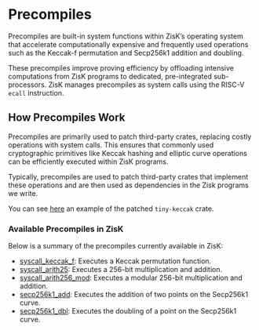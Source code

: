 # Precompiles

Precompiles are built-in system functions within ZisK’s operating system that accelerate computationally expensive and frequently used operations such as the Keccak-f permutation and Secp256k1 addition and doubling. 

These precompiles improve proving efficiency by offloading intensive computations from ZisK programs to dedicated, pre-integrated sub-processors. ZisK manages precompiles as system calls using the RISC-V `ecall` instruction.

## How Precompiles Work

Precompiles are primarily used to patch third-party crates, replacing costly operations with system calls. This ensures that commonly used cryptographic primitives like Keccak hashing and elliptic curve operations can be efficiently executed within ZisK programs.

Typically, precompiles are used to patch third-party crates that implement these operations and are then used as dependencies in the Zisk programs we write.

You can see [here](https://github.com/0xPolygonHermez/zisk-patch-tiny-keccak/tree/zisk) an example of the patched `tiny-keccak` crate.

### Available Precompiles in ZisK

Below is a summary of the precompiles currently available in ZisK:

- [syscall_keccak_f](https://github.com/0xPolygonHermez/zisk/tree/main/ziskos/entrypoint/src/syscalls/keccakf.rs): Executes a Keccak permutation function.
- [syscall_arith25](https://github.com/0xPolygonHermez/zisk/tree/main/ziskos/entrypoint/src/syscalls/arith256.rs): Executes a 256-bit multiplication and addition.
- [syscall_arith256_mod](https://github.com/0xPolygonHermez/zisk/tree/main/ziskos/entrypoint/src/syscalls/arith256_mod.rs): Executes a modular 256-bit multiplication and addition.
- [secp256k1_add](https://github.com/0xPolygonHermez/zisk/tree/main/ziskos/entrypoint/src/syscalls/secp256k1_add.rs): Executes the addition of two points on the Secp256k1 curve.
- [secp256k1_dbl](https://github.com/0xPolygonHermez/zisk/tree/main/ziskos/entrypoint/src/syscalls/secp256k1_dbl.rs): Executes the doubling of a point on the Secp256k1 curve.